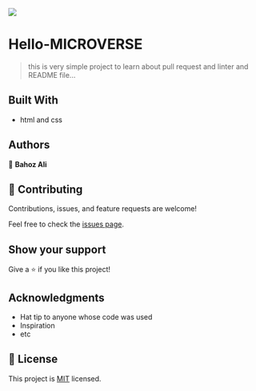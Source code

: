 ![](https://img.shields.io/badge/Microverse-blueviolet)

# Hello-MICROVERSE

> this is very simple project to learn about pull request and linter and README file...


## Built With

- html and css
## Authors

👤 **Bahoz Ali**



## 🤝 Contributing

Contributions, issues, and feature requests are welcome!

Feel free to check the [issues page](../../issues/).

## Show your support

Give a ⭐️ if you like this project!

## Acknowledgments

- Hat tip to anyone whose code was used
- Inspiration
- etc

## 📝 License

This project is [MIT](./MIT.md) licensed.